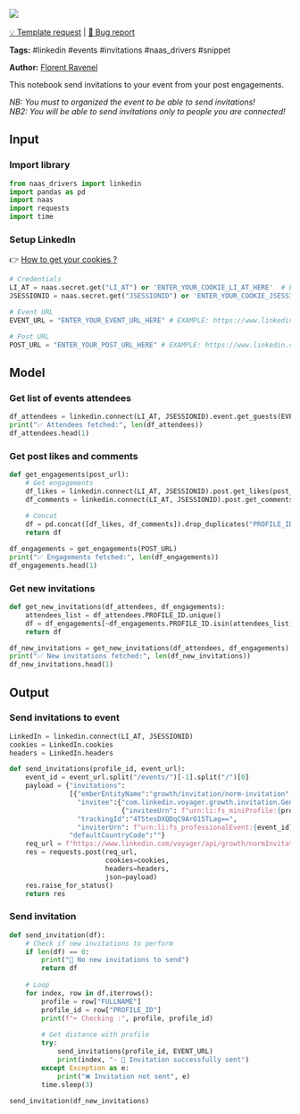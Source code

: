 <a href="https://app.naas.ai/user-redirect/naas/downloader?url=https://raw.githubusercontent.com/jupyter-naas/awesome-notebooks/master/LinkedIn/LinkedIn_Send_event_invitations_post_engagements.ipynb" target="_parent"><img src="https://naasai-public.s3.eu-west-3.amazonaws.com/open_in_naas.svg"/></a><br><br><a href="https://github.com/jupyter-naas/awesome-notebooks/issues/new?assignees=&labels=&template=template-request.md&title=Tool+-+Action+of+the+notebook+">💡 Template request</a> | <a href="https://github.com/jupyter-naas/awesome-notebooks/issues/new?assignees=&labels=&template=bug_report.md&title=">🚨 Bug report</a>

**Tags:** #linkedin #events #invitations #naas_drivers #snippet

**Author:** [Florent Ravenel](https://www.linkedin.com/in/florent-ravenel/)

This notebook send invitations to your event from your post engagements.

*NB: You must to organized the event to be able to send invitations!*<br>
*NB2: You will be able to send invitations only to people you are connected!*

## Input

### Import library


```python
from naas_drivers import linkedin
import pandas as pd
import naas
import requests
import time
```

### Setup LinkedIn
👉 <a href='https://www.notion.so/LinkedIn-driver-Get-your-cookies-d20a8e7e508e42af8a5b52e33f3dba75'>How to get your cookies ?</a>


```python
# Credentials
LI_AT = naas.secret.get("LI_AT") or 'ENTER_YOUR_COOKIE_LI_AT_HERE'  # EXAMPLE: AQFAzQN_PLPR4wAAAXc-FCKmgiMit5FLdY1af3-2
JSESSIONID = naas.secret.get("JSESSIONID") or 'ENTER_YOUR_COOKIE_JSESSIONID_HERE'  # EXAMPLE: ajax:8379907400220387585

# Event URL
EVENT_URL = "ENTER_YOUR_EVENT_URL_HERE" # EXAMPLE: https://www.linkedin.com/events/XXXXXXXXXXXX/

# Post URL
POST_URL = "ENTER_YOUR_POST_URL_HERE" # EXAMPLE: https://www.linkedin.com/posts/XXXXXXXXXXXX/
```

## Model

### Get list of events attendees


```python
df_attendees = linkedin.connect(LI_AT, JSESSIONID).event.get_guests(EVENT_URL)
print("✅ Attendees fetched:", len(df_attendees))
df_attendees.head(1)
```

### Get post likes and comments


```python
def get_engagements(post_url):
    # Get engagements
    df_likes = linkedin.connect(LI_AT, JSESSIONID).post.get_likes(post_url)
    df_comments = linkedin.connect(LI_AT, JSESSIONID).post.get_comments(post_url)
    
    # Concat
    df = pd.concat([df_likes, df_comments]).drop_duplicates("PROFILE_ID", keep="last").reset_index(drop=True)
    return df

df_engagements = get_engagements(POST_URL)
print("✅ Engagements fetched:", len(df_engagements))
df_engagements.head(1)
```

### Get new invitations


```python
def get_new_invitations(df_attendees, df_engagements):
    attendees_list = df_attendees.PROFILE_ID.unique()
    df = df_engagements[~df_engagements.PROFILE_ID.isin(attendees_list)]
    return df

df_new_invitations = get_new_invitations(df_attendees, df_engagements)
print("✅ New invitations fetched:", len(df_new_invitations))
df_new_invitations.head(1)
```

## Output

### Send invitations to event


```python
LinkedIn = linkedin.connect(LI_AT, JSESSIONID)
cookies = LinkedIn.cookies
headers = LinkedIn.headers

def send_invitations(profile_id, event_url):
    event_id = event_url.split("/events/")[-1].split("/")[0]
    payload = {"invitations":
               [{"emberEntityName":"growth/invitation/norm-invitation",
                 "invitee":{"com.linkedin.voyager.growth.invitation.GenericInvitee":
                            {"inviteeUrn": f"urn:li:fs_miniProfile:{profile_id}"}},
                 "trackingId":"4T5tesDXQDqC9ArO15TLag==",
                 "inviterUrn": f"urn:li:fs_professionalEvent:{event_id}"}],
               "defaultCountryCode":""}
    req_url = f"https://www.linkedin.com/voyager/api/growth/normInvitations?action=batchCreate"
    res = requests.post(req_url,
                        cookies=cookies,
                        headers=headers,
                        json=payload)
    res.raise_for_status()
    return res
```

### Send invitation


```python
def send_invitation(df):
    # Check if new invitations to perform
    if len(df) == 0:
        print("🤙 No new invitations to send")
        return df
    
    # Loop
    for index, row in df.iterrows():
        profile = row["FULLNAME"]
        profile_id = row["PROFILE_ID"]
        print(f"➡️ Checking :", profile, profile_id)
        
        # Get distance with profile
        try:
            send_invitations(profile_id, EVENT_URL)
            print(index, "- 🙌 Invitation successfully sent")
        except Exception as e:
            print("❌ Invitation not sent", e)
        time.sleep(3)
            
send_invitation(df_new_invitations)
```
